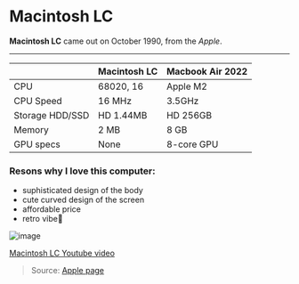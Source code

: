 Macintosh LC
======
**Macintosh LC** came out on October 1990, from the *Apple*.
***
|  | Macintosh LC | Macbook Air 2022 |
| ------------- | ------------- | ------------- |
| CPU | 68020, 16 | Apple M2 |
| CPU Speed | 16 MHz | 3.5GHz |
| Storage HDD/SSD | HD 1.44MB | HD 256GB |
| Memory | 2 MB | 8 GB |
| GPU specs | None | 8-core GPU |


### Resons why I love this computer:
- suphisticated design of the body
- cute curved design of the screen
- affordable price
- retro vibe🥹

![image](https://upload.wikimedia.org/wikipedia/commons/thumb/b/b6/Apple_Museum_%28Prague%29_Macintosh_LC_%281990%29_%28cropped%29.jpg/440px-Apple_Museum_%28Prague%29_Macintosh_LC_%281990%29_%28cropped%29.jpg)

[Macintosh LC Youtube video](http://img.youtube.com/vi/https://www.youtube.com/watch?v=dCqJ6iPHus0/0.jpg)
 
> Source:
[Apple page](https://support.apple.com/kb/sp205?locale=en_US)
